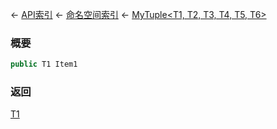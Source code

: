← [API索引](Api-Index) ← [命名空间索引](Namespace-Index) ← [MyTuple&lt;T1, T2, T3, T4, T5, T6&gt;](VRage.MyTuple`6)

### 概要

```csharp
public T1 Item1
```

### 返回

[T1]()

